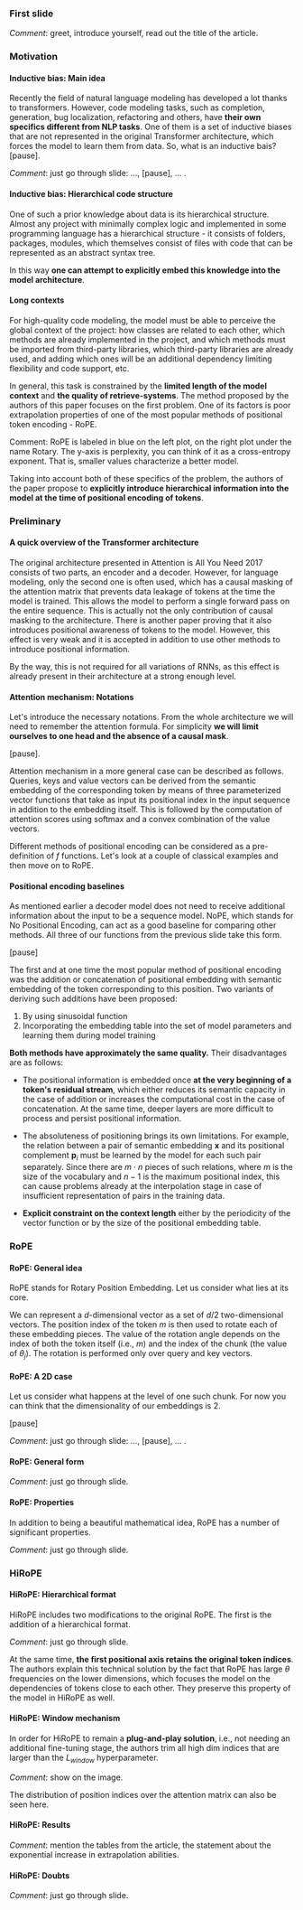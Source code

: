 ### First slide

_Comment_: greet, introduce yourself, read out the title of the article.
### Motivation

#### Inductive bias: Main idea

Recently the field of natural language modeling has developed a lot thanks to transformers. However, code modeling tasks, such as completion, generation, bug localization, refactoring and others, have **their own specifics different from NLP tasks**. One of them is a set of inductive biases that are not represented in the original Transformer architecture, which forces the model to learn them from data. So, what is an inductive bais? [pause].

_Comment_: just go through slide: ..., [pause], ... .
#### Inductive bias: Hierarchical code structure

One of such a prior knowledge about data is its hierarchical structure. Almost any project with minimally complex logic and implemented in some programming language has a hierarchical structure - it consists of folders, packages, modules, which themselves consist of files with code that can be represented as an abstract syntax tree.

In this way **one can attempt to explicitly embed this knowledge into the model architecture**.
#### Long contexts

For high-quality code modeling, the model must be able to perceive the global context of the project: how classes are related to each other, which methods are already implemented in the project, and which methods must be imported from third-party libraries, which third-party libraries are already used, and adding which ones will be an additional dependency limiting flexibility and code support, etc.

In general, this task is constrained by the **limited length of the model context** and **the quality of retrieve-systems**. The method proposed by the authors of this paper focuses on the first problem. One of its factors is poor extrapolation properties of one of the most popular methods of positional token encoding - RoPE.

Comment: RoPE is labeled in blue on the left plot, on the right plot under the name Rotary. The y-axis is perplexity, you can think of it as a cross-entropy exponent. That is, smaller values characterize a better model.

Taking into account both of these specifics of the problem, the authors of the paper propose to **explicitly introduce hierarchical information into the model at the time of positional encoding of tokens**.
### Preliminary

#### A quick overview of the Transformer architecture

The original architecture presented in Attention is All You Need 2017 consists of two parts, an encoder and a decoder. However, for language modeling, only the second one is often used, which has a causal masking of the attention matrix that prevents data leakage of tokens at the time the model is trained. This allows the model to perform a single forward pass on the entire sequence. This is actually not the only contribution of causal masking to the architecture. There is another paper proving that it also introduces positional awareness of tokens to the model. However, this effect is very weak and it is accepted in addition to use other methods to introduce positional information.

By the way, this is not required for all variations of RNNs, as this effect is already present in their architecture at a strong enough level.
#### Attention mechanism: Notations

Let's introduce the necessary notations. From the whole architecture we will need to remember the attention formula. For simplicity **we will limit ourselves to one head and the absence of a causal mask**.

[pause].

Attention mechanism in a more general case can be described as follows. Queries, keys and value vectors can be derived from the semantic embedding of the corresponding token by means of three parameterized vector functions that take as input its positional index in the input sequence in addition to the embedding itself. This is followed by the computation of attention scores using softmax and a convex combination of the value vectors.

Different methods of positional encoding can be considered as a pre-definition of $f$ functions. Let's look at a couple of classical examples and then move on to RoPE.
#### Positional encoding baselines

As mentioned earlier a decoder model does not need to receive additional information about the input to be a sequence model. NoPE, which stands for No Positional Encoding, can act as a good baseline for comparing other methods. All three of our functions from the previous slide take this form.

[pause]

The first and at one time the most popular method of positional encoding was the addition or concatenation of positional embedding with semantic embedding of the token corresponding to this position. Two variants of deriving such additions have been proposed:

1. By using sinusoidal function
2. Incorporating the embedding table into the set of model parameters and learning them during model training

**Both methods have approximately the same quality.**
Their disadvantages are as follows:

- The positional information is embedded once **at the very beginning of a token's residual stream**, which either reduces its semantic capacity in the case of addition or increases the computational cost in the case of concatenation. At the same time, deeper layers are more difficult to process and persist positional information.

- The absoluteness of positioning brings its own limitations. For example, the relation between a pair of semantic embedding $\mathbf{x}$ and its positional complement $\mathbf{p}_i$ must be learned by the model for each such pair separately. Since there are $m \cdot n$ pieces of such relations, where $m$ is the size of the vocabulary and $n - 1$ is the maximum positional index, this can cause problems already at the interpolation stage in case of insufficient representation of pairs in the training data.

- **Explicit constraint on the context length** either by the periodicity of the vector function or by the size of the positional embedding table.
### RoPE

#### RoPE: General idea

RoPE stands for Rotary Position Embedding. Let us consider what lies at its core.

We can represent a $d$-dimensional vector as a set of $d/2$ two-dimensional vectors. The position index of the token $m$ is then used to rotate each of these embedding pieces. The value of the rotation angle depends on the index of both the token itself (i.e., $m$) and the index of the chunk (the value of $\theta_j$). The rotation is performed only over query and key vectors.
#### RoPE: A 2D case

Let us consider what happens at the level of one such chunk. For now you can think that the dimensionality of our embeddings is $2$.

[pause]

_Comment_: just go through slide: ..., [pause], ... .
#### RoPE: General form

_Comment_: just go through slide.
#### RoPE: Properties

In addition to being a beautiful mathematical idea, RoPE has a number of significant properties.

_Comment_: just go through slide.
### HiRoPE
#### HiRoPE: Hierarchical format

HiRoPE includes two modifications to the original RoPE. The first is the addition of a hierarchical format.

_Comment_: just go through slide.

At the same time, **the first positional axis retains the original token indices**. The authors explain this technical solution by the fact that RoPE has large $\theta$ frequencies on the lower dimensions, which focuses the model on the dependencies of tokens close to each other. They preserve this property of the model in HiRoPE as well.
#### HiRoPE: Window mechanism

In order for HiRoPE to remain a **plug-and-play solution**, i.e., not needing an additional fine-tuning stage, the authors trim all high dim indices that are larger than the $L_{window}$ hyperparameter.

_Comment_: show on the image.

The distribution of position indices over the attention matrix can also be seen here.
#### HiRoPE: Results

_Comment_: mention the tables from the article, the statement about the exponential increase in extrapolation abilities.
#### HiRoPE: Doubts

_Comment_: just go through slide.